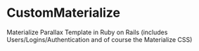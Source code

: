 # CustomMaterialize
Materialize Parallax Template in Ruby on Rails (includes Users/Logins/Authentication and of course the Materialize CSS)
